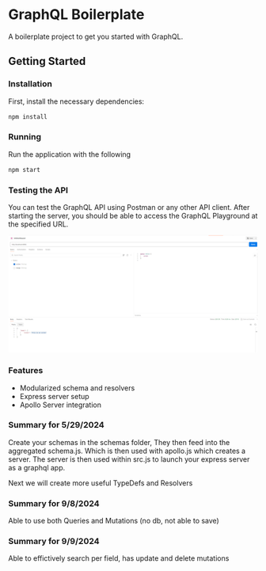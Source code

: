 # GraphQL Boilerplate

A boilerplate project to get you started with GraphQL.

## Getting Started

### Installation

First, install the necessary dependencies:

```bash
npm install
```

### Running

Run the application with the following

```bash
npm start
```

### Testing the API

You can test the GraphQL API using Postman or any other API client. After starting the server, you should be able to access the GraphQL Playground at the specified URL.

![Alt text](operational.png)

### Features

- Modularized schema and resolvers
- Express server setup
- Apollo Server integration

### Summary for 5/29/2024
Create your schemas in the schemas folder, 
They then feed into the aggregated schema.js. 
Which is then used with apollo.js which creates a server.
The server is then used within src.js to launch your express server as a graphql app.

Next we will create more useful TypeDefs and Resolvers

### Summary for 9/8/2024
Able to use both Queries and Mutations (no db, not able to save)

### Summary for 9/9/2024
Able to effictively search per field, has update and delete mutations

